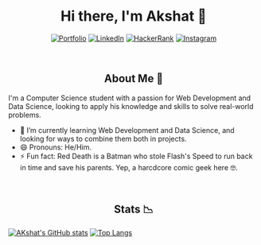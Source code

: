 <h1 align = "center"> Hi there, I'm Akshat 🦇 </h1>
<div align = "center">

[![Portfolio](https://img.shields.io/badge/Portfolio-orange?style=flat-square)](https://aksbad007.github.io/portfolio)
[![LinkedIn](https://img.shields.io/badge/LinkedIn-blue?style=flat-square)](https://www.linkedin.com/in/akshat-arora-007/)
[![HackerRank](https://img.shields.io/badge/HackerRank-green?style=flat-square)](https://www.hackerrank.com/arora_akshat007)
[![Instagram](https://img.shields.io/badge/Instagram-pink?style=flat-square)](https://instagram.com/akshat_bad_007)
</div><br>

<h2 align = "center"> About Me 📔</h2>
<p> I'm a Computer Science student with a passion for Web Development and Data Science, looking to apply his knowledge and skills to solve real-world problems.

- 🌱 I’m currently learning Web Development and Data Science, and looking for ways to combine them both in projects.
- 😄 Pronouns: He/Him.
- ⚡ Fun fact: Red Death is a Batman who stole Flash's Speed to run back in time and save his parents. Yep, a harcdcore comic geek here 🤓.
</p><br>

<h2 align = "center"> Stats 📉</h2>

[![AKshat's GitHub stats](https://github-readme-stats.vercel.app/api?username=AksBad007&theme=tokyonight)](https://github.com/AksBad007/github-readme-stats)
[![Top Langs](https://github-readme-stats.vercel.app/api/top-langs/?username=AksBad007&layout=compact&theme=tokyonight)](https://github.com/AksBad007/github-readme-stats)

